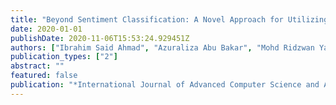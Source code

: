 ```yaml
---
title: "Beyond Sentiment Classification: A Novel Approach for Utilizing Social Media Data for Business Intelligence"
date: 2020-01-01
publishDate: 2020-11-06T15:53:24.929451Z
authors: ["Ibrahim Said Ahmad", "Azuraliza Abu Bakar", "Mohd Ridzwan Yaakub", "Mohammad Darwich"]
publication_types: ["2"]
abstract: ""
featured: false
publication: "*International Journal of Advanced Computer Science and Applications(IJACSA)*"
---
```


